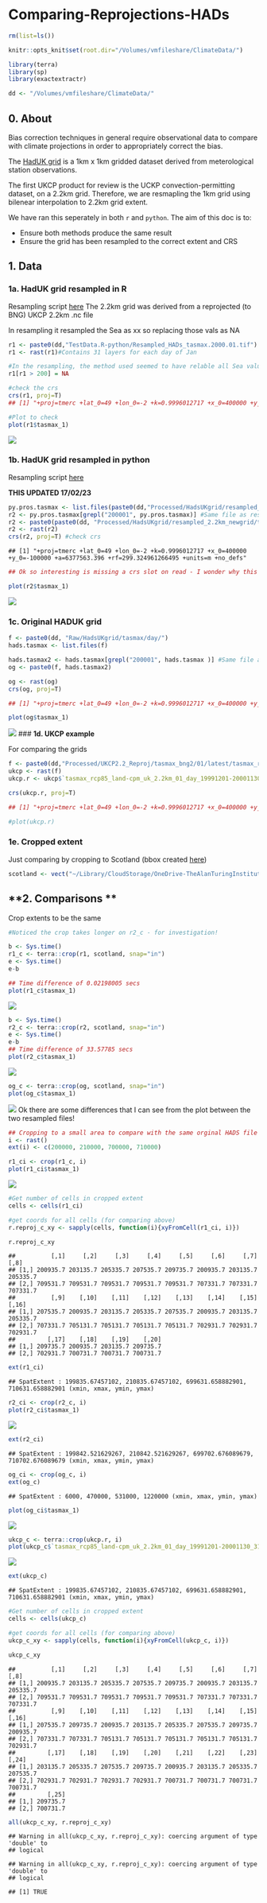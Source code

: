 Comparing-Reprojections-HADs
================

``` r
rm(list=ls())

knitr::opts_knit$set(root.dir="/Volumes/vmfileshare/ClimateData/")

library(terra)
library(sp)
library(exactextractr)

dd <- "/Volumes/vmfileshare/ClimateData/"
```

## **0. About**

Bias correction techniques in general require observational data to
compare with climate projections in order to appropriately correct the
bias.

The [HadUK
grid](https://catalogue.ceda.ac.uk/uuid/bbca3267dc7d4219af484976734c9527)
is a 1km x 1km gridded dataset derived from meterological station
observations.

The first UKCP product for review is the UCKP convection-permitting
dataset, on a 2.2km grid. Therefore, we are resmapling the 1km grid
using bilenear interpolation to 2.2km grid extent.

We have ran this seperately in both `r` and `python`. The aim of this
doc is to:

-   Ensure both methods produce the same result
-   Ensure the grid has been resampled to the correct extent and CRS

## **1. Data**

### **1a. HadUK grid resampled in R**

Resampling script [here](https://github.com/alan-turing-institute/clim-recal/blob/main/R/Resampling.HADs.inR.R)
The 2.2km grid was derived from a reprojected (to BNG) UKCP 2.2km .nc file

In resampling it resampled the Sea as xx so replacing those vals as NA

``` r
r1 <- paste0(dd,"TestData.R-python/Resampled_HADs_tasmax.2000.01.tif")
r1 <- rast(r1)#Contains 31 layers for each day of Jan

#In the resampling, the method used seemed to have relable all Sea values as '1.000000e+20' so relabelling them here (but to be checked as to why they've been valued like this in the resampling)
r1[r1 > 200] = NA

#check the crs
crs(r1, proj=T)
## [1] "+proj=tmerc +lat_0=49 +lon_0=-2 +k=0.9996012717 +x_0=400000 +y_0=-100000 +a=6377563.396 +rf=299.324961266495 +units=m +no_defs"

#Plot to check
plot(r1$tasmax_1)
```

![](WIP-Comparing-HADs-grids_files/figure-gfm/load%20data%201-1.png)<!-- -->

### **1b. HadUK grid resampled in python**

Resampling script
[here](https://github.com/alan-turing-institute/clim-recal/blob/main/python/resampling/resampling_hads.py)

**THIS UPDATED 17/02/23**

``` r
py.pros.tasmax <- list.files(paste0(dd,"Processed/HadsUKgrid/resampled_2.2km_newgrid/tasmax/day"))
r2 <- py.pros.tasmax[grepl("200001", py.pros.tasmax)] #Same file as resampled above
r2 <- paste0(paste0(dd, "Processed/HadsUKgrid/resampled_2.2km_newgrid/tasmax/day"),"/",r2)
r2 <- rast(r2)
crs(r2, proj=T) #check crs
```

    ## [1] "+proj=tmerc +lat_0=49 +lon_0=-2 +k=0.9996012717 +x_0=400000 +y_0=-100000 +a=6377563.396 +rf=299.324961266495 +units=m +no_defs"

``` r
## Ok so interesting is missing a crs slot on read - I wonder why this is? This could cause future problem potentially?

plot(r2$tasmax_1)
```

![](WIP-Comparing-HADs-grids_files/figure-gfm/load%20data%202-1.png)<!-- -->

### **1c. Original HADUK grid**

``` r
f <- paste0(dd, "Raw/HadsUKgrid/tasmax/day/")
hads.tasmax <- list.files(f)

hads.tasmax2 <- hads.tasmax[grepl("200001", hads.tasmax )] #Same file as resampled above
og <- paste0(f, hads.tasmax2)

og <- rast(og)
crs(og, proj=T)

## [1] "+proj=tmerc +lat_0=49 +lon_0=-2 +k=0.9996012717 +x_0=400000 +y_0=-100000 +a=6377563.396 +rf=299.324961266495 +units=m +no_defs"

plot(og$tasmax_1)
```

![](WIP-Comparing-HADs-grids_files/figure-gfm/unnamed-chunk-1-1.png)<!-- -->
\### **1d. UKCP example**

For comparing the grids

``` r
f <- paste0(dd,"Processed/UKCP2.2_Reproj/tasmax_bng2/01/latest/tasmax_rcp85_land-cpm_uk_2.2km_01_day_19991201-20001130.tif")
ukcp <- rast(f)
ukcp.r <- ukcp$`tasmax_rcp85_land-cpm_uk_2.2km_01_day_19991201-20001130_31`

crs(ukcp.r, proj=T)

## [1] "+proj=tmerc +lat_0=49 +lon_0=-2 +k=0.9996012717 +x_0=400000 +y_0=-100000 +ellps=airy +units=m +no_defs"

#plot(ukcp.r)
```

### **1e. Cropped extent**

Just comparing by cropping to Scotland (bbox created
[here](https://github.com/alan-turing-institute/clim-recal/tree/main/data/Scotland))

``` r
scotland <- vect("~/Library/CloudStorage/OneDrive-TheAlanTuringInstitute/CLIM-RECAL/clim-recal/data/Scotland/Scotland.bbox.shp")
```

## **2. Comparisons **

Crop extents to be the same

``` r
#Noticed the crop takes longer on r2_c - for investigation!

b <- Sys.time()
r1_c <- terra::crop(r1, scotland, snap="in")
e <- Sys.time()
e-b

## Time difference of 0.02198005 secs
plot(r1_c$tasmax_1)
```

![](WIP-Comparing-HADs-grids_files/figure-gfm/unnamed-chunk-4-1.png)<!-- -->

``` r
b <- Sys.time()
r2_c <- terra::crop(r2, scotland, snap="in")
e <- Sys.time()
e-b
## Time difference of 33.57785 secs
plot(r2_c$tasmax_1)
```

![](WIP-Comparing-HADs-grids_files/figure-gfm/unnamed-chunk-5-1.png)<!-- -->

``` r
og_c <- terra::crop(og, scotland, snap="in")
plot(og_c$tasmax_1)
```

![](WIP-Comparing-HADs-grids_files/figure-gfm/unnamed-chunk-6-1.png)<!-- -->
Ok there are some differences that I can see from the plot between the
two resampled files!

``` r
## Cropping to a small area to compare with the same orginal HADS file
i <- rast()
ext(i) <- c(200000, 210000, 700000, 710000)
```

``` r
r1_ci <- crop(r1_c, i)
plot(r1_ci$tasmax_1)
```

![](WIP-Comparing-HADs-grids_files/figure-gfm/unnamed-chunk-8-1.png)<!-- -->

``` r
#Get number of cells in cropped extent
cells <- cells(r1_ci)

#get coords for all cells (for comparing above)
r.reproj_c_xy <- sapply(cells, function(i){xyFromCell(r1_ci, i)})

r.reproj_c_xy
```

    ##          [,1]     [,2]     [,3]     [,4]     [,5]     [,6]     [,7]     [,8]
    ## [1,] 200935.7 203135.7 205335.7 207535.7 209735.7 200935.7 203135.7 205335.7
    ## [2,] 709531.7 709531.7 709531.7 709531.7 709531.7 707331.7 707331.7 707331.7
    ##          [,9]    [,10]    [,11]    [,12]    [,13]    [,14]    [,15]    [,16]
    ## [1,] 207535.7 200935.7 203135.7 205335.7 207535.7 200935.7 203135.7 205335.7
    ## [2,] 707331.7 705131.7 705131.7 705131.7 705131.7 702931.7 702931.7 702931.7
    ##         [,17]    [,18]    [,19]    [,20]
    ## [1,] 209735.7 200935.7 203135.7 209735.7
    ## [2,] 702931.7 700731.7 700731.7 700731.7

``` r
ext(r1_ci)
```

    ## SpatExtent : 199835.67457102, 210835.67457102, 699631.658882901, 710631.658882901 (xmin, xmax, ymin, ymax)

``` r
r2_ci <- crop(r2_c, i)
plot(r2_ci$tasmax_1)
```

![](WIP-Comparing-HADs-grids_files/figure-gfm/unnamed-chunk-9-1.png)<!-- -->

``` r
ext(r2_ci)
```

    ## SpatExtent : 199842.521629267, 210842.521629267, 699702.676089679, 710702.676089679 (xmin, xmax, ymin, ymax)

``` r
og_ci <- crop(og_c, i)
ext(og_c)
```

    ## SpatExtent : 6000, 470000, 531000, 1220000 (xmin, xmax, ymin, ymax)

``` r
plot(og_ci$tasmax_1)
```

![](WIP-Comparing-HADs-grids_files/figure-gfm/unnamed-chunk-10-1.png)<!-- -->

``` r
ukcp_c <- terra::crop(ukcp.r, i)
plot(ukcp_c$`tasmax_rcp85_land-cpm_uk_2.2km_01_day_19991201-20001130_31`)
```

![](WIP-Comparing-HADs-grids_files/figure-gfm/unnamed-chunk-11-1.png)<!-- -->

``` r
ext(ukcp_c)
```

    ## SpatExtent : 199835.67457102, 210835.67457102, 699631.658882901, 710631.658882901 (xmin, xmax, ymin, ymax)

``` r
#Get number of cells in cropped extent
cells <- cells(ukcp_c)

#get coords for all cells (for comparing above)
ukcp_c_xy <- sapply(cells, function(i){xyFromCell(ukcp_c, i)})

ukcp_c_xy
```

    ##          [,1]     [,2]     [,3]     [,4]     [,5]     [,6]     [,7]     [,8]
    ## [1,] 200935.7 203135.7 205335.7 207535.7 209735.7 200935.7 203135.7 205335.7
    ## [2,] 709531.7 709531.7 709531.7 709531.7 709531.7 707331.7 707331.7 707331.7
    ##          [,9]    [,10]    [,11]    [,12]    [,13]    [,14]    [,15]    [,16]
    ## [1,] 207535.7 209735.7 200935.7 203135.7 205335.7 207535.7 209735.7 200935.7
    ## [2,] 707331.7 707331.7 705131.7 705131.7 705131.7 705131.7 705131.7 702931.7
    ##         [,17]    [,18]    [,19]    [,20]    [,21]    [,22]    [,23]    [,24]
    ## [1,] 203135.7 205335.7 207535.7 209735.7 200935.7 203135.7 205335.7 207535.7
    ## [2,] 702931.7 702931.7 702931.7 702931.7 700731.7 700731.7 700731.7 700731.7
    ##         [,25]
    ## [1,] 209735.7
    ## [2,] 700731.7

``` r
all(ukcp_c_xy, r.reproj_c_xy)
```

    ## Warning in all(ukcp_c_xy, r.reproj_c_xy): coercing argument of type 'double' to
    ## logical

    ## Warning in all(ukcp_c_xy, r.reproj_c_xy): coercing argument of type 'double' to
    ## logical

    ## [1] TRUE
